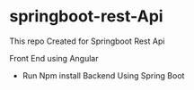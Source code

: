 # springboot-rest-Api
This repo Created for Springboot Rest Api

Front End using Angular
- Run Npm install
Backend Using Spring Boot

